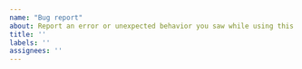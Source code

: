 ```yaml
---
name: "Bug report"
about: Report an error or unexpected behavior you saw while using this package
title: ''
labels: ''
assignees: ''
---
```


<!--
Welcome to the blogdown GitHub repo !

We are always welcome to hear feedback from our users. 

To file a _bug report_, please follow these instructions carefully: <https://yihui.org/issue/#bug-reports>

Also, please complete and keep the checklist below in your issue. This helps you know what to check for opening a good issue report. It also helps know that you've have done the common steps that can solve your potential issue.


## Checklist

When filing a _bug report_, please check the boxes below to confirm that you have provided us with the information we need. Have you:

- [ ] [formatted your issue](https://yihui.org/issue/#please-format-your-issue-correctly) so it is easier for us to read?

- [ ] used `blogdown::check_site()` function to diagnose your site and corrected potential problems?

- [ ] included a minimal, self-contained, and reproducible example?

- [ ] pasted the output from `xfun::session_info('blogdown')` in your issue?

- [ ] upgraded all your packages to their latest versions (including your versions of R, the RStudio IDE, and relevant R packages)?

- [ ] installed and tested your bug with the development version of the blogdown package using `remotes::install_github('rstudio/blogdown')` ?

-->
